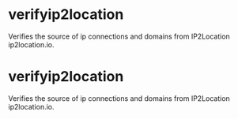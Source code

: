 # verifyip2location
Verifies the source of ip connections and domains from IP2Location ip2location.io.
# verifyip2location
Verifies the source of ip connections and domains from IP2Location ip2location.io.

